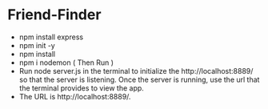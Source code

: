 # Friend-Finder

- npm install express
- npm init -y
- npm install
- npm i nodemon ( Then Run )
- Run node server.js in the terminal to initialize the http://localhost:8889/ so that the server is listening. Once the server is running, use the url that the terminal
provides to view the app.
- The URL is http://localhost:8889/.